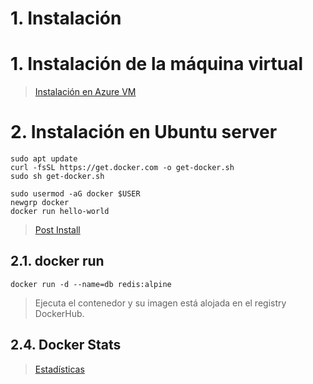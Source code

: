 # 1. Instalación <!-- omit in toc -->

# 1. Instalación de la máquina virtual
> [Instalación en Azure VM](https://github.com/cachac/azure-labs/blob/main/README.md)

# 2. Instalación en Ubuntu server
```vim
sudo apt update
curl -fsSL https://get.docker.com -o get-docker.sh
sudo sh get-docker.sh

sudo usermod -aG docker $USER
newgrp docker
docker run hello-world
```
> [Post Install](https://docs.docker.com/engine/install/linux-postinstall/)

## 2.1. docker run
```vim
docker run -d --name=db redis:alpine
```
> Ejecuta el contenedor y su imagen está alojada en el registry DockerHub.


## 2.4. Docker Stats
> [Estadísticas](https://docs.docker.com/engine/reference/commandline/stats/ )

